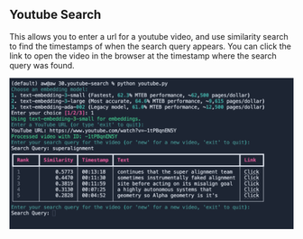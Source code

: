 
## Youtube Search

This allows you to enter a url for a youtube video, and use similarity search to find the timestamps of when the search query appears. You can click the link to open the video in the browser at the timestamp where the search query was found.

![](./resources/_img/terminal.png)